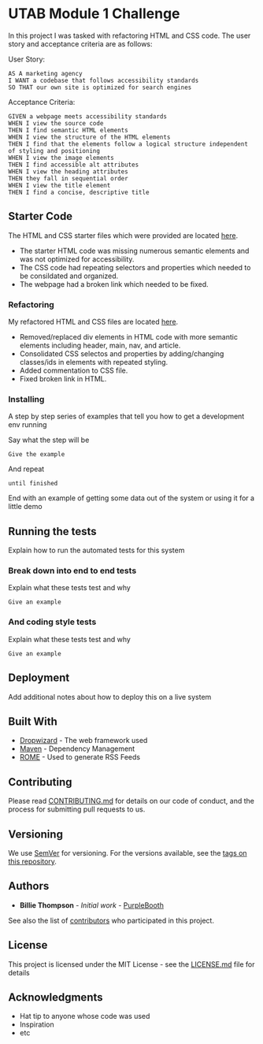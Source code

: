 # UTAB Module 1 Challenge 

In this project I was tasked with refactoring HTML and CSS code. The user story and acceptance criteria are as follows: 

User Story:

```
AS A marketing agency
I WANT a codebase that follows accessibility standards
SO THAT our own site is optimized for search engines
```

Acceptance Criteria: 

```
GIVEN a webpage meets accessibility standards
WHEN I view the source code
THEN I find semantic HTML elements
WHEN I view the structure of the HTML elements
THEN I find that the elements follow a logical structure independent of styling and positioning
WHEN I view the image elements
THEN I find accessible alt attributes
WHEN I view the heading attributes
THEN they fall in sequential order
WHEN I view the title element
THEN I find a concise, descriptive title
```

## Starter Code

The HTML and CSS starter files which were provided are located [here](https://github.com/AndreaRene/Module_1_Challenge/tree/main/Starter_Code).

* The starter HTML code was missing numerous semantic elements and was not optimized for accessibility. 
* The CSS code had repeating selectors and properties which needed to be consildated and organized. 
* The webpage had a broken link which needed to be fixed.

### Refactoring

My refactored HTML and CSS files are located [here](https://github.com/AndreaRene/Module_1_Challenge/tree/main/Refactored_Code).

* Removed/replaced div elements in HTML code with more semantic elements including header, main, nav, and article.
* Consolidated CSS selectos and properties by adding/changing classes/ids in elements with repeated styling.
* Added commentation to CSS file.
* Fixed broken link in HTML.


### Installing

A step by step series of examples that tell you how to get a development env running

Say what the step will be

```
Give the example
```

And repeat

```
until finished
```

End with an example of getting some data out of the system or using it for a little demo

## Running the tests

Explain how to run the automated tests for this system

### Break down into end to end tests

Explain what these tests test and why

```
Give an example
```

### And coding style tests

Explain what these tests test and why

```
Give an example
```

## Deployment

Add additional notes about how to deploy this on a live system

## Built With

* [Dropwizard](http://www.dropwizard.io/1.0.2/docs/) - The web framework used
* [Maven](https://maven.apache.org/) - Dependency Management
* [ROME](https://rometools.github.io/rome/) - Used to generate RSS Feeds

## Contributing

Please read [CONTRIBUTING.md](https://gist.github.com/PurpleBooth/b24679402957c63ec426) for details on our code of conduct, and the process for submitting pull requests to us.

## Versioning

We use [SemVer](http://semver.org/) for versioning. For the versions available, see the [tags on this repository](https://github.com/your/project/tags). 

## Authors

* **Billie Thompson** - *Initial work* - [PurpleBooth](https://github.com/PurpleBooth)

See also the list of [contributors](https://github.com/your/project/contributors) who participated in this project.

## License

This project is licensed under the MIT License - see the [LICENSE.md](LICENSE.md) file for details

## Acknowledgments

* Hat tip to anyone whose code was used
* Inspiration
* etc

